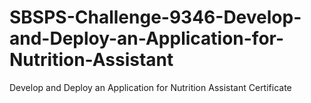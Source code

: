 # SBSPS-Challenge-9346-Develop-and-Deploy-an-Application-for-Nutrition-Assistant
Develop and Deploy an Application for Nutrition Assistant
Certificate

